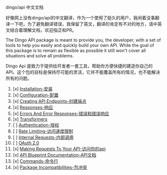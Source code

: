 dingo/api 中文文档

好像网上没有dingo/api的中文翻译，作为一个使用了挺久的用户，我闲着没事翻译一下吧，为了避免翻译错误，我保留了英文，翻译的肯定有不对的地方，请中英文结合着理解文档，欢迎指正和PR。

The Dingo API package is meant to provide you, the developer, with a set of tools to help you easily and quickly build your own API. While the goal of this package is to remain as flexible as possible it still won't cover all situations and solve all problems.

Dingo Api 是致力于提供给开发者一套工具，帮助你方便快捷的建造你自己的API。这个包的目标是保持尽可能的灵活，它并不能覆盖所有的情况，也不能解决所有的问题。

1. [x] [Installation-安装](https://github.com/liyu001989/dingo-api-wiki-zh/blob/master/Installation.md)
2. [x] [Configuration-配置](https://github.com/liyu001989/dingo-api-wiki-zh/blob/master/Configuration.md)
3. [x] [Creating API Endpoints-创建端点](https://github.com/liyu001989/dingo-api-wiki-zh/blob/master/Creating-API-Endpoints.md)
4. [x] [Responses-响应](https://github.com/liyu001989/dingo-api-wiki-zh/blob/master/Responses.md)
5. [x] [Errors And Error Responses-错误和错误响应](https://github.com/liyu001989/dingo-api-wiki-zh/blob/master/Errors-And-Error-Responses.md)
6. [x] [Transformers](https://github.com/liyu001989/dingo-api-wiki-zh/blob/master/Transformers.md)
7. [ ] [Authentication-授权](https://github.com/liyu001989/dingo-api-wiki-zh/blob/master/Authentication.md)
8. [ ] [Rate Limiting-访问速度限制](https://github.com/liyu001989/dingo-api-wiki-zh/blob/master/Rate-Limiting.md)
9. [ ] [Internal Requests-内部调用](https://github.com/liyu001989/dingo-api-wiki-zh/blob/master/Internal-Requests.md)
10. [ ] [OAuth 2.0](https://github.com/liyu001989/dingo-api-wiki-zh/blob/master/OAuth-2.0.md)
11. [x] [Making Requests To Your API-访问你的api](https://github.com/liyu001989/dingo-api-wiki-zh/blob/master/Making-Requests-To-Your-API.md)
12. [x] [API Blueprint Documentation-API文档](https://github.com/liyu001989/dingo-api-wiki-zh/blob/master/API-Blueprint-Documentation.md)
13. [x] [Commands-命令行](https://github.com/liyu001989/dingo-api-wiki-zh/blob/master/Commands.md)
14. [x] [Package Incompatibilities-包冲突](https://github.com/liyu001989/dingo-api-wiki-zh/blob/master/Package-Incompatibilities.md)
